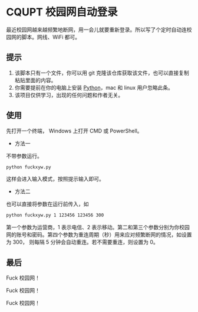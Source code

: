 # CQUPT 校园网自动登录

最近校园网越来越频繁地断网，用一会儿就要重新登录。所以写了个定时自动连校园网的脚本。网线、WiFi 都可。

## 提示

1. 该脚本只有一个文件，你可以用 git 克隆该仓库获取该文件，也可以直接复制粘贴里面的内容。
2. 你需要提前在你的电脑上安装 [Python](https:.//python.org)，mac 和 linux 用户忽略此条。
3. 该项目仅供学习，出现的任何问题和作者无关。

## 使用

先打开一个终端， Windows 上打开 CMD 或 PowerShell。

- 方法一

不带参数运行。

```bash
python fuckxyw.py
```

这样会进入输入模式，按照提示输入即可。

- 方法二

也可以直接将参数在运行前传入，如

```bash
python fuckxyw.py 1 123456 123456 300
```

第一个参数为运营商，1 表示电信、2 表示移动。第二和第三个参数分别为你校园网的账号和密码。第四个参数为重连周期（秒）用来应对频繁断网的情况，如设置为 300， 则每隔 5 分钟会自动重连。若不需要重连，则设置为 0。

## 最后

Fuck 校园网！

Fuck 校园网！

Fuck 校园网！